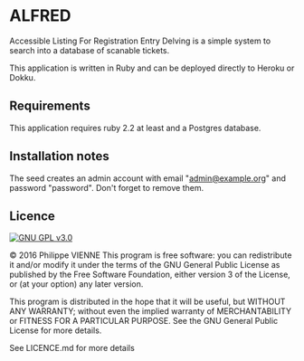 # ALFRED
Accessible Listing For Registration Entry Delving is a simple system to search into a database of scanable tickets.

This application is written in Ruby and can be deployed directly to Heroku or Dokku.

## Requirements
This application requires ruby 2.2 at least and a Postgres database.

## Installation notes
The seed creates an admin account with email "admin@example.org" and password "password". Don't forget to remove them.

## Licence
[![GNU GPL v3.0](http://www.gnu.org/graphics/gplv3-127x51.png)](http://www.gnu.org/licenses/gpl.html)

&copy; 2016 Philippe VIENNE
This program is free software: you can redistribute it and/or modify
it under the terms of the GNU General Public License as published by
the Free Software Foundation, either version 3 of the License, or
(at your option) any later version.

This program is distributed in the hope that it will be useful,
but WITHOUT ANY WARRANTY; without even the implied warranty of
MERCHANTABILITY or FITNESS FOR A PARTICULAR PURPOSE.  See the
GNU General Public License for more details.

See LICENCE.md for more details
